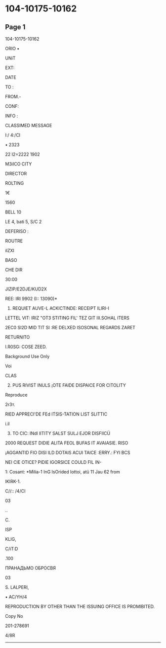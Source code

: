# 104-10175-10162

## Page 1

104-10175-10162

ORIO •

UNiT

EXT:

DATE

TO :

FROM.-

CONF:

INFO :

CLASSIMED MESSAGE

I:/ 4:/CI

• 2323

22 I2=2222 1902

M3iICO CITY

DIRECTOR

ROLTING

1€

1560

BELL 10

LE 4, bati 5, S/C 2

DEFERISO :

ROUTRE

iIZXI

BASO

CHE DIR

30:00

JIZIP/E2DJE/KUD2X

REE: IRI 9902 (I:: 13090)*

1. REQUIET AUVE-L ACKICTINDE: RECEIPT ILIRI-I

LETTEL VIT: IRIZ "OT3 STITING FIL' TEZ GIT III.SOHAL ITERS

2EC0 SI2D MID TIT SI :RE DELXED ISOSONAL REGARDS ZARET

RETURNITO

I.R0SG: COSE ZEED.

Background Use Only

Voi

CLAS

2. PUS RIVIST INULS ¡OTE FAIDE DISPAICE FOR CITOLITY

Reproduce

2r3т.

RIED APPRECI'DE FEd ITSIS-TATION LIST SLITTIC

i.il

3. TO CIC: INdI IITITY SALST SULJ EJOR DISFIICÜ

2000 REQUEST DIDIE ALITA FEOL BUFAS IT AVAIASIE. RISO

¡AGGANTID FIO DISI ILD DOTAIS ACUI TAICE :ERRY.: FYI BCS

NEI CIE OTICE? PIDIE IGORSICE COULD FIL IN-

1: Cosant: *Milia-1 InG IsOrided Iottoi, atü 11 Jau 62 from

IKIRK-1.

C//:: /4/CI

03

..

C.

ISP

KLIG,

C/iT:D

.100

ПРАНАДЬМО ОБРОСВЯ

03

S. LALPERI,

• AC/YH/4

REPRODUCTION BY OTHER THAN THE ISSUING OFFICE IS PROMIBITED.

Copy No

201-278691

4/8R

---

